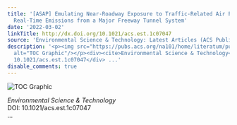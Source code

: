 ```yaml
---
title: '[ASAP] Emulating Near-Roadway Exposure to Traffic-Related Air Pollution via
  Real-Time Emissions from a Major Freeway Tunnel System'
date: '2022-03-02'
linkTitle: http://dx.doi.org/10.1021/acs.est.1c07047
source: 'Environmental Science & Technology: Latest Articles (ACS Publications)'
description: '<p><img src="https://pubs.acs.org/na101/home/literatum/publisher/achs/journals/content/esthag/0/esthag.ahead-of-print/acs.est.1c07047/20220302/images/medium/es1c07047_0009.gif"
  alt="TOC Graphic"/></p><div><cite>Environmental Science & Technology</cite></div><div>DOI:
  10.1021/acs.est.1c07047</div> ...'
disable_comments: true
---
```

<p><img src="https://pubs.acs.org/na101/home/literatum/publisher/achs/journals/content/esthag/0/esthag.ahead-of-print/acs.est.1c07047/20220302/images/medium/es1c07047_0009.gif" alt="TOC Graphic"/></p><div><cite>Environmental Science & Technology</cite></div><div>DOI: 10.1021/acs.est.1c07047</div> ...